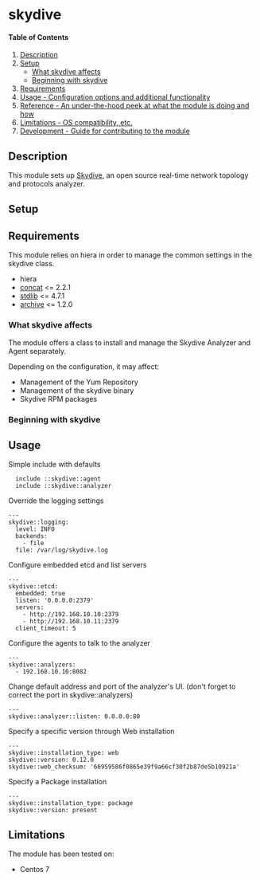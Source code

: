 # skydive

#### Table of Contents

1. [Description](#description)
1. [Setup](#setup)
    * [What skydive affects](#what-skydive-affects)
    * [Beginning with skydive](#beginning-with-skydive)
1. [Requirements](#requirements)
1. [Usage - Configuration options and additional functionality](#usage)
1. [Reference - An under-the-hood peek at what the module is doing and how](#reference)
1. [Limitations - OS compatibility, etc.](#limitations)
1. [Development - Guide for contributing to the module](#development)

## Description

This module sets up [Skydive](https://github.com/skydive-project/skydive), an open source real-time network topology and protocols analyzer.

## Setup

## Requirements

This module relies on hiera in order to manage the common settings in the skydive class.

* hiera
* [concat](https://github.com/puppetlabs/puppetlabs-concat) <= 2.2.1
* [stdlib](https://github.com/puppetlabs/puppetlabs-stdlib) <= 4.7.1
* [archive](https://github.com/voxpupuli/puppet-archive.git) <= 1.2.0

### What skydive affects

The module offers a class to install and manage the Skydive Analyzer and Agent separately.

Depending on the configuration, it may affect:

* Management of the Yum Repository
* Management of the skydive binary
* Skydive RPM packages

### Beginning with skydive

## Usage

Simple include with defaults

```
  include ::skydive::agent
  include ::skydive::analyzer
```

Override the logging settings

```
---
skydive::logging:
  level: INFO
  backends:
    - file
  file: /var/log/skydive.log
```

Configure embedded etcd and list servers

```
---
skydive::etcd:
  embedded: true
  listen: '0.0.0.0:2379'
  servers:
    - http://192.168.10.10:2379
    - http://192.168.10.11:2379
  client_timeout: 5
```

Configure the agents to talk to the analyzer

```
---
skydive::analyzers:
  - 192.168.10.10:8082
```

Change default address and port of the analyzer's UI. (don't forget to correct the port in skydive::analyzers)

```
---
skydive::analyzer::listen: 0.0.0.0:80
```

Specify a specific version through Web installation

```
---
skydive::installation_type: web
skydive::version: 0.12.0
skydive::web_checksum: '66959586f0865e39f9a66cf30f2b87de5b10921a'
```

Specify a Package installation

```
---
skydive::installation_type: package
skydive::version: present
```


## Limitations

The module has been tested on:

* Centos 7
